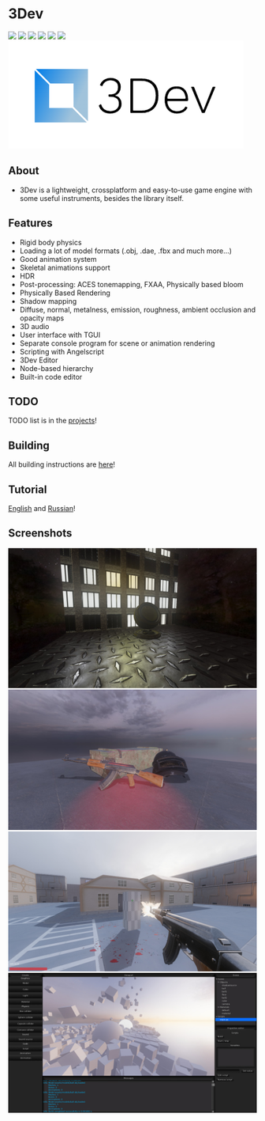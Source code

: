# 3Dev
![](https://img.shields.io/badge/3Dev-1.3.1-blue)
![](https://img.shields.io/badge/3Dev_Editor-1.3.5-blue)
![](https://img.shields.io/badge/language-C++-green)
![](https://img.shields.io/github/license/1kuso4ek1/3Dev)
![](https://img.shields.io/github/issues/1kuso4ek1/3Dev)
![](https://img.shields.io/github/downloads/1kuso4ek1/3Dev/total)  
![](logo.png)
## About
- 3Dev is a lightweight, crossplatform and easy-to-use game engine with some useful instruments, besides the library itself.
## Features
- Rigid body physics
- Loading a lot of model formats (.obj, .dae, .fbx and much more...)
- Good animation system
- Skeletal animations support
- HDR
- Post-processing: ACES tonemapping, FXAA, Physically based bloom
- Physically Based Rendering
- Shadow mapping
- Diffuse, normal, metalness, emission, roughness, ambient occlusion and opacity maps
- 3D audio
- User interface with TGUI
- Separate console program for scene or animation rendering
- Scripting with Angelscript
- 3Dev Editor
- Node-based hierarchy
- Built-in code editor
## TODO
TODO list is in the [projects](https://github.com/1Kuso4ek1/3Dev/projects/1)!
## Building
All building instructions are [here](https://1kuso4ek1.github.io/3Dev/build.html)!
## Tutorial
[English](https://1kuso4ek1.github.io/3Dev/) and [Russian](https://telegra.ph/Razrabotka-igr-s-pomoshchyu-3Dev-01-06)!
## Screenshots
![](./Screenshots/scr.jpg)
![](./Screenshots/scr1.jpg)
![](./Screenshots/scr2.jpg)
![](./Screenshots/scr3.jpg)
